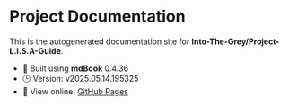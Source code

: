 
# Project Documentation

This is the autogenerated documentation site for **Into-The-Grey/Project-L.I.S.A-Guide**.

- 📘 Built using **mdBook** 0.4.36
- 🕒 Version: v2025.05.14.195325
- 🔗 View online: [GitHub Pages](https://Into-The-Grey.github.io/Project-L.I.S.A-Guide)
